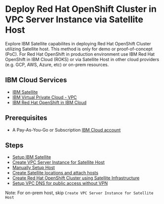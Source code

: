 # Deploy Red Hat OpenShift Cluster in VPC Server Instance via Satellite Host 

Explore IBM Satellite capabilites in deploying Red Hat OpenShift Cluster utilizing Satellite host.  This method is only for demo or proof-of-concept (PoC).  For Red Hat OpenShift in production environment use IBM Red Hat OpenShift in IBM Cloud (ROKS) or via Satellite Host in other cloud providers (e.g. GCP, AWS, Azure, etc) or on-prem resources.

## IBM Cloud Services

* [IBM Satellite](https://cloud.ibm.com/docs/satellite?topic=satellite-about)
* [IBM Virtual Private Cloud - VPC](https://www.ibm.com/cloud/learn/vpc)
* [IBM Red Hat OpenShift in IBM Cloud](https://cloud.ibm.com/docs/openshift?topic=openshift-getting-started)


## Prerequisites 
* A Pay-As-You-Go or Subscription [IBM Cloud account](https://cloud.ibm.com/registration)


## Steps

* [Setup IBM Satellite](ibm-satellite-setup.md)
* [Create VPC Server Instance for Satellite Host](vpc-setup.md)
* [Manually Setup Host](manual-host-setup.md)
* [Create Satellite locations and attach hosts](attach-hosts.md)
* [Create Red Hat OpenShift Cluster using Satellite Infrastructure](roks-setup.md)
* [Setup VPC DNS for public access without VPN](vpc-dns-setup.md)

Note:
For on-prem host, skip `Create VPC Server Instance for Satellite Host`